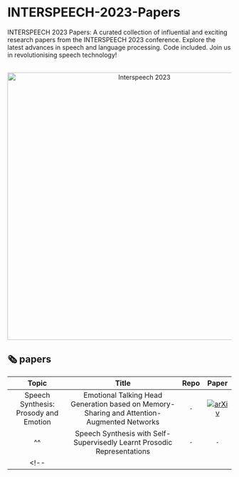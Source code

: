 # INTERSPEECH-2023-Papers
INTERSPEECH 2023 Papers: A curated collection of influential and exciting research papers from the INTERSPEECH 2023 conference. Explore the latest advances in speech and language processing. Code included. Join us in revolutionising speech technology!

<p align="center">
    </br>
    <img width="600" src="https://github.com/DmitryRyumin/INTERSPEECH-2023-Papers/blob/main/images/Interspeech2023-Stacked-Colour.png" alt="Interspeech 2023">
    </br>
</p>

## 🗞️ papers

|               **Topic**               |                                         **Title**                                          | **Repo** |                                               **Paper**                                                |
| :-----------------------------------: | :----------------------------------------------------------------------------------------: | :------: | :----------------------------------------------------------------------------------------------------: |
| Speech Synthesis: Prosody and Emotion | Emotional Talking Head Generation based on Memory-Sharing and Attention-Augmented Networks |   `-`    | [![arXiv](https://img.shields.io/badge/arXiv-2211.06220-b31b1b.svg)](https://arxiv.org/abs/2306.03594) |
|                  ^^                   |          Speech Synthesis with Self-Supervisedly Learnt Prosodic Representations           |   `-`    |                                                  `-`                                                   |
<!-- | | | | -->
